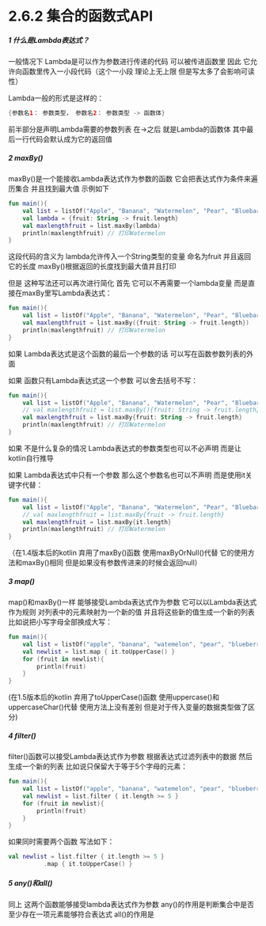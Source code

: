 # 2.6.2 集合的函数式API

##### 1 什么是Lambda表达式？

一般情况下 Lambda是可以作为参数进行传递的代码 可以被传进函数里 因此 它允许向函数里传入一小段代码（这个一小段 理论上无上限 但是写太多了会影响可读性）

Lambda一般的形式是这样的：

```kotlin
{参数名1： 参数类型， 参数名2： 参数类型 -> 函数体}
```

前半部分是声明Lambda需要的参数列表 在->之后 就是Lambda的函数体 其中最后一行代码会默认成为它的返回值

##### 2 maxBy()

maxBy()是一个能接收Lambda表达式作为参数的函数 它会把表达式作为条件来遍历集合 并且找到最大值 示例如下

```kotlin
fun main(){
    val list = listOf("Apple", "Banana", "Watermelon", "Pear", "Bluebarry")
    val lambda = {fruit: String -> fruit.length}
    val maxlengthfruit = list.maxBy(lambda)
    println(maxlengthfruit) // 打印Watermelon
}
```

这段代码的含义为 lambda允许传入一个String类型的变量 命名为fruit 并且返回它的长度 maxBy()根据返回的长度找到最大值并且打印

但是 这种写法还可以再次进行简化 首先 它可以不再需要一个lambda变量 而是直接在maxBy里写Lambda表达式：

```kotlin
fun main(){
    val list = listOf("Apple", "Banana", "Watermelon", "Pear", "Bluebarry")
    val maxlengthfruit = list.maxBy({fruit: String -> fruit.length})
    println(maxlengthfruit) // 打印Watermelon
}
```

如果 Lambda表达式是这个函数的最后一个参数的话 可以写在函数参数列表的外面 

如果 函数只有Lambda表达式这一个参数 可以舍去括号不写：

```kotlin
fun main(){
    val list = listOf("Apple", "Banana", "Watermelon", "Pear", "Bluebarry")
    // val maxlengthfruit = list.maxBy(){fruit: String -> fruit.length}
    val maxlengthfruit = list.maxBy{fruit: String -> fruit.length}
    println(maxlengthfruit) // 打印Watermelon
}
```

如果 不是什么复杂的情况 Lambda表达式的参数类型也可以不必声明 而是让kotlin自行推导

如果 Lambda表达式中只有一个参数 那么这个参数名也可以不声明 而是使用it关键字代替：

```kotlin
fun main(){
    val list = listOf("Apple", "Banana", "Watermelon", "Pear", "Bluebarry")
    // val maxlengthfruit = list.maxBy{fruit -> fruit.length}
    val maxlengthfruit = list.maxBy{it.length}
    println(maxlengthfruit) // 打印Watermelon
}
```

（在1.4版本后的kotlin 弃用了maxBy()函数 使用maxByOrNull()代替 它的使用方法和maxBy()相同 但是如果没有参数传进来的时候会返回null）

##### 3 map()

map()和maxBy()一样 能够接受Lambda表达式作为参数 它可以以Lambda表达式作为规则 对列表中的元素映射为一个新的值 并且将这些新的值生成一个新的列表 比如说把小写字母全部换成大写：

```kotlin
fun main(){
    val list = listOf("apple", "banana", "watemelon", "pear", "blueberry")
    val newlist = list.map { it.toUpperCase() }
    for (fruit in newlist){
        println(fruit)
    }
}
```

(在1.5版本后的kotlin 弃用了toUpperCase()函数 使用uppercase()和uppercaseChar()代替 使用方法上没有差别 但是对于传入变量的数据类型做了区分)

##### 4 filter()

filter()函数可以接受Lambda表达式作为参数 根据表达式过滤列表中的数据 然后生成一个新的列表 比如说只保留大于等于5个字母的元素：

```kotlin
fun main(){
    val list = listOf("apple", "banana", "watemelon", "pear", "blueberry")
    val newlist = list.filter { it.length >= 5 }
    for (fruit in newlist){
        println(fruit)
    }
}
```

如果同时需要两个函数 写法如下：

```kotlin
val newlist = list.filter { it.length >= 5 }
		  .map { it.toUpperCase() }
```

##### 5 any()和all()

同上 这两个函数能够接受lambda表达式作为参数 any()的作用是判断集合中是否至少存在一项元素能够符合表达式 all()的作用是
